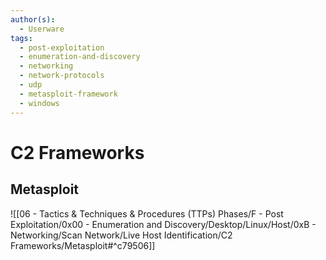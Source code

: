 ```yaml
---
author(s):
  - Userware
tags:
  - post-exploitation
  - enumeration-and-discovery
  - networking
  - network-protocols
  - udp
  - metasploit-framework
  - windows
---
```

# C2 Frameworks

## Metasploit

![[06 - Tactics & Techniques & Procedures (TTPs) Phases/F - Post Exploitation/0x00 - Enumeration and Discovery/Desktop/Linux/Host/0xB - Networking/Scan Network/Live Host Identification/C2 Frameworks/Metasploit#^c79506]]